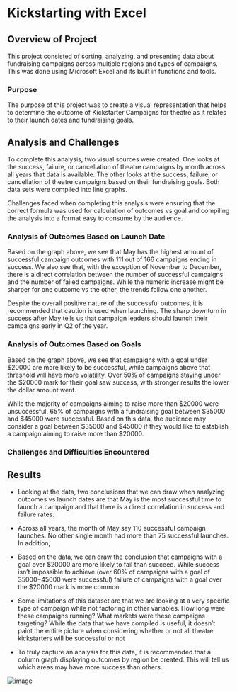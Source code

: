 # Kickstarting with Excel

## Overview of Project
This project consisted of sorting, analyzing, and presenting data about fundraising campaigns across multiple regions and types of campaigns. This was done using Microsoft Excel and its built in functions and tools.

### Purpose

The purpose of this project was to create a visual representation that helps to determine the outcome of Kickstarter Campaigns for theatre as it relates to their launch dates and fundraising goals.

## Analysis and Challenges
To complete this analysis, two visual sources were created. One looks at the success, failure, or cancellation of theatre campaigns by month across all years that data is available. The other looks at the success, failure, or cancellation of theatre campaigns based on their fundraising goals. Both data sets were compiled into line graphs. 

Challenges faced when completing this analysis were ensuring that the correct formula was used for calculation of outcomes vs goal and compiling the analysis into a format easy to consume by the audience.

### Analysis of Outcomes Based on Launch Date
 

Based on the graph above, we see that May has the highest amount of successful campaign outcomes with 111 out of 166 campaigns ending in success. We also see that, with the exception of November to December, there is a direct correlation between the number of successful campaigns and the number of failed campaigns. While the numeric increase might be sharper for one outcome vs the other, the trends follow one another.

Despite the overall positive nature of the successful outcomes, it is recommended that caution is used when launching. The sharp downturn in success after May tells us that campaign leaders should launch their campaigns early in Q2 of the year.

### Analysis of Outcomes Based on Goals
 

Based on the graph above, we see that campaigns with a goal under $20000 are more likely to be successful, while campaigns above that threshold will have more volatility. Over 50% of campaigns staying under the $20000 mark for their goal saw success, with stronger results the lower the dollar amount went.

While the majority of campaigns aiming to raise more than $20000 were unsuccessful, 65% of campaigns with a fundraising goal between $35000 and $45000 were successful. Based on this data, the audience may consider a goal between $35000 and $45000 if they would like to establish a campaign aiming to raise more than $20000.

### Challenges and Difficulties Encountered

## Results

- Looking at the data, two conclusions that we can draw when analyzing outcomes vs launch dates are that May is the most successful time to launch a campaign and that there is a direct correlation in success and failure rates.

- Across all years, the month of May say 110 successful campaign launches. No other single month had more than 75 successful launches. In addition, 

- Based on the data, we can draw the conclusion that campaigns with a goal over $20000 are more likely to fail than succeed. While success isn’t impossible to achieve (over 60% of campaigns with a goal of $35000-$45000 were successful) failure of campaigns with a goal over the $20000 mark is more common.

- Some limitations of this dataset are that we are looking at a very specific type of campaign while not factoring in other variables. How long were these campaigns running? What markets were these campaigns targeting? While the data that we have compiled is useful, it doesn’t paint the entire picture when considering whether or not all theatre kickstarters will be successful or not

- To truly capture an analysis for this data, it is recommended that a column graph displaying outcomes by region be created. This will tell us which areas may have more success than others. 

![image](https://user-images.githubusercontent.com/105834251/171749190-18525a61-d9ef-41a6-9928-e2c30cded795.png)
